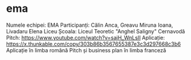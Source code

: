 # ema

Numele echipei: EMA 
Participanți: Călin Anca, Greavu Miruna Ioana, Livadaru Elena
Liceu
Școala: Liceul Teoretic "Anghel Saligny" Cernavodă
Pitch: https://www.youtube.com/watch?v=sajH_WnLsII
Aplicație: https://x.thunkable.com/copy/303b86b3567655387e3c3d297668c3b6
Aplicație în limba română
Pitch și business plan în limba franceză
